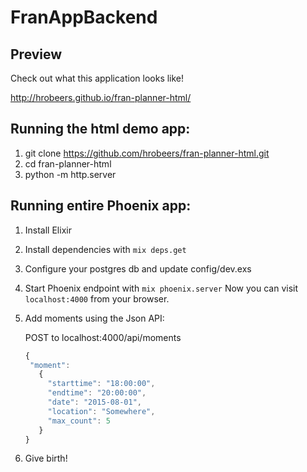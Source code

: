 # FranAppBackend

## Preview

Check out what this application looks like!

http://hrobeers.github.io/fran-planner-html/

## Running the html demo app:

1. git clone https://github.com/hrobeers/fran-planner-html.git
2. cd fran-planner-html
3. python -m http.server

## Running entire Phoenix app:

1. Install Elixir
2. Install dependencies with `mix deps.get`
3. Configure your postgres db and update config/dev.exs
4. Start Phoenix endpoint with `mix phoenix.server`
   Now you can visit `localhost:4000` from your browser.
5. Add moments using the Json API:

   POST to localhost:4000/api/moments

   ```javascript
   {
    "moment":
      {
        "starttime": "18:00:00",
        "endtime": "20:00:00",
        "date": "2015-08-01",
        "location": "Somewhere",
        "max_count": 5
      }
   }
   ```
6. Give birth!